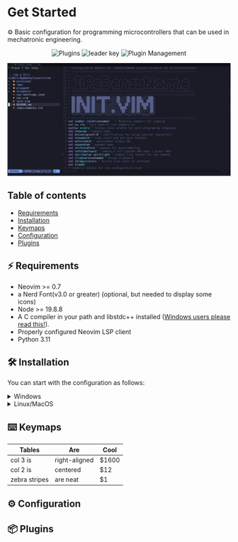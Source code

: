 # Get Started

⚙️ Basic configuration for programming microcontrollers that can be used in mechatronic engineering.

<p align="center">
<img alt="Plugins" src="https://img.shields.io/badge/Plugin%20Install%20-%2019%20-%20brightgreen?style=for-the-badge&logo=vim&logoColor=black&label=Plugin%20Install">
<img alt="leader key" src="https://img.shields.io/badge/Leader%20Key%20-%20%2C%20-%20brightgreen?style=for-the-badge&logo=vim&logoColor=black&label=Plugin%20Install"> 
<img alt="Plugin Management" src="https://img.shields.io/badge/Plugin%20Management%20-%20Vim%20Plug%20-%20brightgreen?style=for-the-badge&logo=vim&logoColor=black&label=Plugin%20Install">
</p>

![Editor Style](img/appearence-workspace-nvim.png)

## Table of contents

- [Requirements](#⚡️-requirements)
- [Installation](#installation)
- [Keymaps](#⌨️-keymaps)
- [Configuration](#⚙️-configuration)
- [Plugins](#📦-plugins)

## ⚡️ Requirements

- Neovim >= 0.7
- a Nerd Font(v3.0 or greater) (optional, but needed to display some icons)
- Node >= 19.8.8
- A C compiler in your path and libstdc++ installed ([Windows users please read this!](https://github.com/nvim-treesitter/nvim-treesitter/wiki/Windows-support)).
- Properly configured Neovim LSP client
- Python 3.11

## 🛠️ Installation

You can start with the configuration as follows:

<details>
<summary>Windows</summary>
  Install configuration with <a href="https://github.com/PowerShell/PowerShell" target="_blank" rel="noopener noreferrer">Poweshell</a>

1. In the terminal,

   ```
   git clone https://github.com/IlReSenzaNome/nvim.git $env:LOCALAPPDATA\nvim
   ```

2. Reload the terminal and launch nvim,

   ```
   nvim $env:LOCALAPPDATA\nvim\init.vim
   ```

3. Use the following command in nvim :PlugInstall,

4. Install additional dependencies for configuration,

   <details>
   <summary>Dependencies</summary>

   ```
   python pip -r requirements.txt
   ```

   On linux and macOs, you can install the [fd-find](https://npm.im/fd-find) package:

   ```
   npm install -g fd-find
   ```

   On windows using dependencies, you ca install the ripgrep

   ```
   winget install BurntSushi.ripgrep.MSVC
   ```

   </details>

</details>

<details>
<summary>Linux/MacOS</summary>

1. In the terminal,

   ```
   git clone https://github.com/IlReSenzaNome/nvim.git ~/.config/nvim
   ```

2. Reload the terminal and launch nvim,

   ```
   nvim ~/.config/nvim/init.vim
   ```

3. Use the following command in nvim :PlugInstall,

4. Install additional dependencies for configuration,

   <details>
   <summary>Dependencies</summary>

   ```
   python pip -r requirements.txt
   ```

   On linux and macOs, you can install the [fd-find](https://npm.im/fd-find) package:

   ```
   npm install -g fd-find
   ```

   On windows using dependencies, you ca install the [ripgrep](https://github.com/BurntSushi/ripgrep#installation) In Linux

   ```
   sudo apt-get install ripgrep
   ```

   In MacOS

   ```
   brew install ripgrep
   ```

   </details>

</details>

## ⌨️ Keymaps

| Tables        | Are           | Cool  |
| ------------- | ------------- | ----- |
| col 3 is      | right-aligned | $1600 |
| col 2 is      | centered      | $12   |
| zebra stripes | are neat      | $1    |

## ⚙️ Configuration

## 📦 Plugins
